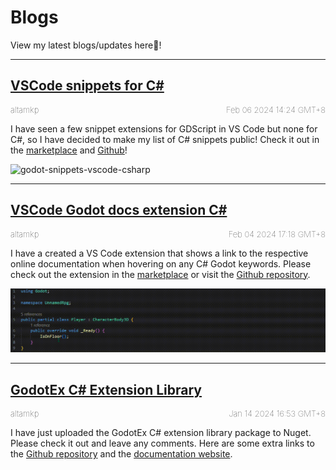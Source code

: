 # Blogs

View my latest blogs/updates here👀!

---

## [VSCode snippets for C#](content/202402061424_VSCodeCsSnippets.md)

<div style="display: flex; justify-content: space-between;">
  <div style="text-align: left; font-size: small; font-weight: lighter;">altamkp</div>
  <div style="text-align: right; font-size: small; font-weight: lighter;">Feb 06 2024 14:24 GMT+8</div>
</div>

I have seen a few snippet extensions for GDScript in VS Code but none for C#, so I have decided to make my list of C# snippets public! Check it out in the [marketplace](https://marketplace.visualstudio.com/items?itemName=altamkp.godot-snippets-vscode-csharp) and [Github](https://github.com/altamkp/godot-snippets-vscode-csharp)!

![godot-snippets-vscode-csharp](https://raw.githubusercontent.com/altamkp/godot-snippets-vscode-csharp/master/docs/images/showcase.gif)

---

## [VSCode Godot docs extension C#](content/202402041718_VSCodeDocs.md)

<div style="display: flex; justify-content: space-between;">
  <div style="text-align: left; font-size: small; font-weight: lighter;">altamkp</div>
  <div style="text-align: right; font-size: small; font-weight: lighter;">Feb 04 2024 17:18 GMT+8</div>
</div>

I have a created a VS Code extension that shows a link to the respective online documentation when hovering on any C# Godot keywords. Please check out the extension in the [marketplace](https://marketplace.visualstudio.com/items?itemName=altamkp.godot-docs-vscode-csharp) or visit the [Github repository](https://github.com/altamkp/godot-docs-vscode-csharp).

![godot-docs-vscode-csharp](https://raw.githubusercontent.com/altamkp/godot-docs-vscode-csharp/master/docs/images/showcase.gif)

---

## [GodotEx C# Extension Library](content/202401141653_GodotEx.md)

<div style="display: flex; justify-content: space-between;">
  <div style="text-align: left; font-size: small; font-weight: lighter;">altamkp</div>
  <div style="text-align: right; font-size: small; font-weight: lighter;">Jan 14 2024 16:53 GMT+8</div>
</div>

I have just uploaded the GodotEx C# extension library package to Nuget. Please check it out and leave any comments. Here are some extra links to the [Github repository](https://github.com/altamkp/GodotEx) and the [documentation website](https://altamkp.github.io/GodotEx).
